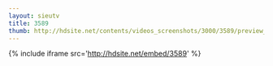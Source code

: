 ```yaml
---
layout: sieutv
title: 3589
thumb: http://hdsite.net/contents/videos_screenshots/3000/3589/preview_360p.mp4.jpg
---
```

{% include iframe src='http://hdsite.net/embed/3589' %}
 
